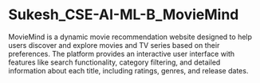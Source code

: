 # Sukesh_CSE-AI-ML-B_MovieMind
MovieMind is a dynamic movie recommendation website designed to help users discover and explore movies and TV series based on their preferences. The platform provides an interactive user interface with features like search functionality, category filtering, and detailed information about each title, including ratings, genres, and release dates.
